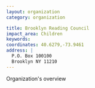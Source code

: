 ```yaml
---
layout: organization
category: organization

title: Brooklyn Reading Council
impact_area: Children
keywords: 
coordinates: 40.6279,-73.9461
address: |
  P.O. Box 100100
  Brooklyn NY 11210
---
```

Organization's overview
